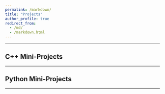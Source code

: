 ```yaml
---
permalink: /markdown/
title: "Projects"
author_profile: true
redirect_from: 
  - /md/
  - /markdown.html
---
```


---

## C++ Mini-Projects

---



## Python Mini-Projects

---



